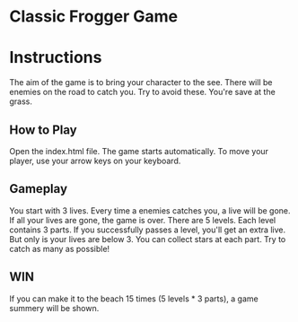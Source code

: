 # Classic Frogger Game

# Instructions
The aim of the game is to bring your character to the see. There will be enemies on the road to catch you. Try to avoid these.
You're save at the grass.

## How to Play
Open the index.html file. The game starts automatically. To move your player, use your arrow keys on your keyboard.

## Gameplay
You start with 3 lives. Every time a enemies catches you, a live will be gone. If all your lives are gone, the game is over.
There are 5 levels. Each level contains 3 parts. If you successfully passes a level, you'll get an extra live. But only is your lives are below 3. You can collect stars at each part. Try to catch as many as possible!

## WIN
If you can make it to the beach 15 times (5 levels * 3 parts), a game summery will be shown.
